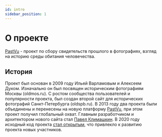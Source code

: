 ```yaml
---
id: intro
sidebar_position: 1
---
```


# О проекте

[PastVu](https://pastvu.com/) - проект по сбору свидетельств прошлого в фотографиях, взгляд на историю среды обитания человечества.

## История

Проект был основан в 2009 году Ильей Варламовым и Алексеем Дуком. Изначально
он был посвящен историческим фотографиям Москвы (oldmos.ru). С ростом
сообщества пользователей и популярности проекта, был создан второй сайт для
исторических фотографий Санкт-Петербурга (oldspb.ru). В 2013 году два проекта
были объединены и перенесены на новую платформу [PastVu](https://pastvu.com/),
при этом проект получил глобальный охват. Главным разработчиком и архитектором
нового сайта стал [Павел Климашкин](https://github.com/klimashkin). В 2020
году исходный код проекта [стал открытым](https://pastvu.com/news/149), что
привлекло к развитию проекта новых участников.

